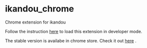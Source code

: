 ikandou_chrome
==============

Chrome extension for ikandou

Follow the instruction [here](http://developer.chrome.com/extensions/getstarted.html#load) to load this extension in developer mode.

The stable version is availabe in chrome store. Check it out [here](https://chrome.google.com/webstore/detail/ngllidpgooocgmibccdgoajmdcmljfke) .
